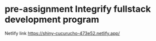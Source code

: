 # pre-assignment Integrify fullstack development program
Netlify link https://shiny-cucurucho-473e52.netlify.app/
